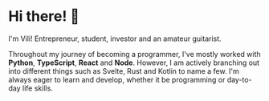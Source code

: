 # Hi there! 👋

I'm Vili! Entrepreneur, student, investor and an amateur guitarist.

Throughout my journey of becoming a programmer, I've mostly worked with **Python**, **TypeScript**, **React** and **Node**. However, I am actively branching out into different things such as Svelte, Rust and Kotlin to name a few. I'm always eager to learn and develop, whether it be programming or day-to-day life skills.
